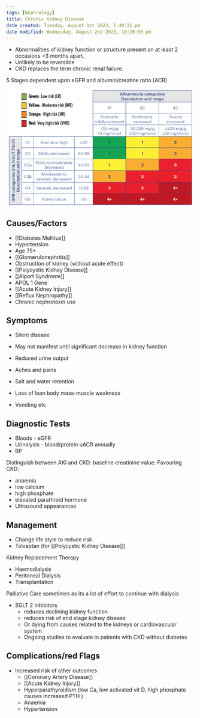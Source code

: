 ```yaml
---
tags: [Nephrology]
title: Chronic Kidney Disease
date created: Tuesday, August 1st 2023, 5:40:21 pm
date modified: Wednesday, August 2nd 2023, 10:20:03 pm
---
```


- Abnormalities of kidney function or structure present on at least 2 occasions >3 months apart.
- Unlikely to be reversible
- CKD replaces the term chronic renal failure.

5 Stages dependent upon eGFR and albumin/creatine ratio (ACR)

![](z_attachments/nS2PTtR.png)

## Causes/Factors

- [[Diabetes Mellitus]]
- Hypertension
- Age 75+
- [[Glomerulonephritis]]
- Obstruction of kidney (without acute effect)
- [[Polycystic Kidney Disease]]
- [[Alport Syndrome]]
- APOL 1 Gene
- [[Acute Kidney Injury]]
- [[Reflux Nephropathy]]
- Chronic nephrotoxin use

## Symptoms

- Silent disease
- May not manifest until significant decrease in kidney function

- Reduced urine output
- Aches and pains
- Salt and water retention
- Loss of lean body mass-muscle weakness
- Vomiting etc

## Diagnostic Tests

- Bloods - eGFR
- Urinalysis - blood/protein uACR annually
- BP

Distinguish between AKI and CKD: baseline creatinine value. Favouring CKD:

- anaemia
- low calcium
- high phosphate
- elevated parathroid hormone
- Ultrasound appearances

## Management

- Change life style to reduce risk
- Tolvaptan (for [[Polycystic Kidney Disease]])

Kidney Replacement Therapy

- Haemodialysis
- Peritoneal Dialysis
- Transplantation

Palliative Care sometimes as its a lot of effort to continue with dialysis

- SGLT 2 Inhibitors
  - reduces declining kidney function
  - reduces risk of end stage kidney disease
  - Or dying from causes related to the kidneys or cardiovascular system
  - Ongoing studies to evaluate in patients with CKD without diabetes

## Complications/red Flags

- Increased risk of other outcomes
  - [[Coronary Artery Disease]]
  - [[Acute Kidney Injury]]
  - Hyperparathyroidism (low Ca, low activated vit D, high phosphate causes increased PTH )
  - Anaemia
  - Hypertension
